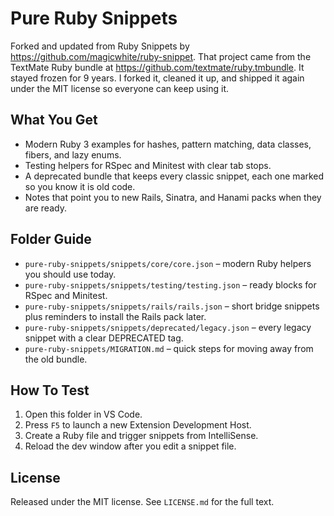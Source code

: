 # Pure Ruby Snippets

Forked and updated from Ruby Snippets by https://github.com/magicwhite/ruby-snippet.
That project came from the TextMate Ruby bundle at https://github.com/textmate/ruby.tmbundle.
It stayed frozen for 9 years. I forked it, cleaned it up, and shipped it again under the MIT license so everyone can keep using it.

## What You Get
- Modern Ruby 3 examples for hashes, pattern matching, data classes, fibers, and lazy enums.
- Testing helpers for RSpec and Minitest with clear tab stops.
- A deprecated bundle that keeps every classic snippet, each one marked so you know it is old code.
- Notes that point you to new Rails, Sinatra, and Hanami packs when they are ready.

## Folder Guide
- `pure-ruby-snippets/snippets/core/core.json` – modern Ruby helpers you should use today.
- `pure-ruby-snippets/snippets/testing/testing.json` – ready blocks for RSpec and Minitest.
- `pure-ruby-snippets/snippets/rails/rails.json` – short bridge snippets plus reminders to install the Rails pack later.
- `pure-ruby-snippets/snippets/deprecated/legacy.json` – every legacy snippet with a clear DEPRECATED tag.
- `pure-ruby-snippets/MIGRATION.md` – quick steps for moving away from the old bundle.

## How To Test
1. Open this folder in VS Code.
2. Press `F5` to launch a new Extension Development Host.
3. Create a Ruby file and trigger snippets from IntelliSense.
4. Reload the dev window after you edit a snippet file.

## License
Released under the MIT license. See `LICENSE.md` for the full text.
